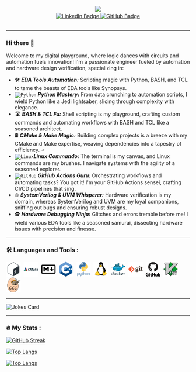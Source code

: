 <div id="header" align="center">
  <img src="https://github.com/mayankchaudhary26/Cool-Readme-ideas/blob/master/data/multi-screen.gif?raw=true" width="175"/>
</div>
<div id="badges" align="center">
  <a href="https://www.linkedin.com/in/nadeemyaseen)">
    <img src="https://img.shields.io/badge/LinkedIn-blue?style=for-the-badge&logo=linkedin&logoColor=white" alt="LinkedIn Badge"/>
  </a>
  <a href="https://github.com/nadeemyaseen-rs">
    <img src="https://img.shields.io/badge/GitHub-yellow?style=for-the-badge&logo=github&logoColor=black" alt="GitHub Badge"/>
  </a>
</div>
<div id="badges" align="center">
    <img src="https://komarev.com/ghpvc/?username=nadeemyaseen-rs&style=flat-square&color=blue" alt=""/>
</div>

---

### Hi there 👋

Welcome to my digital playground, where logic dances with circuits and automation fuels innovation!  I'm a passionate engineer fueled by automation and hardware design verification, specializing in:

- 🛠️ ***EDA Tools Automation:*** Scripting magic with Python, BASH, and TCL to tame the beasts of EDA tools like Synopsys.
- <div align="left">
  <code><img width="15" src="https://user-images.githubusercontent.com/25181517/183423507-c056a6f9-1ba8-4312-a350-19bcbc5a8697.png" alt="Python" title="Python"/></code> <b><i>Python Mastery:</i></b> From data crunching to automation scripts, I wield Python like a Jedi lightsaber, slicing through complexity with elegance.</div> 
- 🛣️ ***BASH & TCL Fu:*** Shell scripting is my playground, crafting custom commands and automating workflows with BASH and TCL like a seasoned architect. ️
- 🛢️ ***CMake & Make Magic:*** Building complex projects is a breeze with my CMake and Make expertise, weaving dependencies into a tapestry of efficiency. ‍♂️
- <div align="left">
	<code><img width="25" src="https://github.com/marwin1991/profile-technology-icons/assets/76662862/2481dc48-be6b-4ebb-9e8c-3b957efe69fa" alt="Linux" title="Linux"/></code><b><i>Linux Commando:</i></b> The terminal is my canvas, and Linux commands are my brushes. I navigate systems with the agility of a seasoned explorer.</div>
 - <div align="left">
  	<code><img width="15" src="https://user-images.githubusercontent.com/25181517/192108374-8da61ba1-99ec-41d7-80b8-fb2f7c0a4948.png" alt="GitHub" title="GitHub"/></code> <b><i>GitHub Actions Guru:</i></b> Orchestrating workflows and automating tasks? You got it! I'm your GitHub Actions sensei, crafting CI/CD pipelines that sing.</div>
- 🌐 ***SystemVerilog & UVM Whisperer:*** Hardware verification is my domain, whereas SystemVerilog and UVM are my loyal companions, sniffing out bugs and ensuring robust designs.
- 🕵️ ***Hardware Debugging Ninja:*** Glitches and errors tremble before me! I wield various EDA tools like a seasoned samurai, dissecting hardware issues with precision and finesse.

---

### :hammer_and_wrench: Languages and Tools :
<div>
  <img src="https://github.com/devicons/devicon/blob/master/icons/bash/bash-original.svg" title="BASH" alt="BASH" width="40" height="40"/>&nbsp;
  <img src="https://github.com/devicons/devicon/blob/master/icons/cmake/cmake-original-wordmark.svg" title="CMake" alt="CMake" width="40" height="40"/>&nbsp;
  <img src="https://github.com/devicons/devicon/blob/master/icons/markdown/markdown-original.svg" title="Markdown" alt="Markdown" width="40" height="40"/>&nbsp;
  <img src="https://github.com/devicons/devicon/blob/master/icons/cplusplus/cplusplus-original.svg" title="C++" alt="C++" width="40" height="40"/>&nbsp;
  <img src="https://github.com/devicons/devicon/blob/master/icons/python/python-original-wordmark.svg" title="Python" alt="Python" width="40" height="40"/>&nbsp;
  <img src="https://github.com/devicons/devicon/blob/master/icons/linux/linux-original.svg" title="Linux" alt="Linux" width="40" height="40"/>&nbsp;
  <img src="https://github.com/devicons/devicon/blob/master/icons/docker/docker-original-wordmark.svg"  title="Docker" alt="Docker" width="40" height="40"/>&nbsp;
  <img src="https://github.com/devicons/devicon/blob/master/icons/git/git-original-wordmark.svg" title="Git" alt="Git" width="40" height="40"/>&nbsp;
  <img src="https://github.com/devicons/devicon/blob/master/icons/github/github-original-wordmark.svg" title="GitHub" alt="GitHub" width="40" height="40"/>&nbsp;
  <img src="https://github.com/devicons/devicon/blob/master/icons/vim/vim-original.svg" title="Vim" alt="Vim" width="40" height="40"/>&nbsp;
  <img src="https://github.com/devicons/devicon/blob/master/icons/gcc/gcc-original.svg" title="GCC"  alt="GCC" width="40" height="40"/>&nbsp;
</div>

---

<!-- HTML -->
<img src="https://readme-jokes.vercel.app/api?hideBorder&theme=cobalt&qColor=%23944bcc&aColor=%23bbdb51" alt="Jokes Card" />

---
### :fire: My Stats :

[![GitHub Streak](http://github-readme-streak-stats.herokuapp.com?user=nadeemyaseen-rs&theme=radical&hide_border=true)](https://git.io/streak-stats)

[![Top Langs](https://github-readme-stats.vercel.app/api/top-langs/?username=nadeemyaseen-rs)](https://github.com/anuraghazra/github-readme-stats)

[![Top Langs](https://github-readme-stats.vercel.app/api/top-langs/?username=nadeemyaseen-rs&layout=compact&theme=vision-friendly-dark)](https://github.com/anuraghazra/github-readme-stats)
